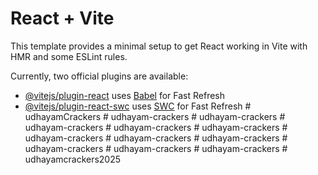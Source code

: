 # React + Vite

This template provides a minimal setup to get React working in Vite with HMR and some ESLint rules.

Currently, two official plugins are available:

- [@vitejs/plugin-react](https://github.com/vitejs/vite-plugin-react/blob/main/packages/plugin-react/README.md) uses [Babel](https://babeljs.io/) for Fast Refresh
- [@vitejs/plugin-react-swc](https://github.com/vitejs/vite-plugin-react-swc) uses [SWC](https://swc.rs/) for Fast Refresh
#   u d h a y a m C r a c k e r s  
 #   u d h a y a m - c r a c k e r s  
 #   u d h a y a m - c r a c k e r s  
 #   u d h a y a m - c r a c k e r s  
 #   u d h a y a m - c r a c k e r s  
 #   u d h a y a m - c r a c k e r s  
 #   u d h a y a m - c r a c k e r s  
 #   u d h a y a m - c r a c k e r s  
 #   u d h a y a m - c r a c k e r s  
 #   u d h a y a m - c r a c k e r s  
 #   u d h a y a m - c r a c k e r s  
 #   u d h a y a m - c r a c k e r s  
 #   u d h a y a m c r a c k e r s 2 0 2 5  
 